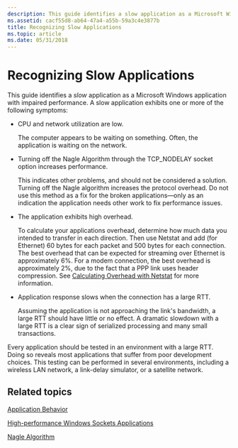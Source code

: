 ```yaml
---
description: This guide identifies a slow application as a Microsoft Windows application with impaired performance.
ms.assetid: cacf55d8-ab64-47a4-a55b-59a3c4e3877b
title: Recognizing Slow Applications
ms.topic: article
ms.date: 05/31/2018
---
```


# Recognizing Slow Applications

This guide identifies a *slow* application as a Microsoft Windows application with impaired performance. A slow application exhibits one or more of the following symptoms:

-   CPU and network utilization are low.

    The computer appears to be waiting on something. Often, the application is waiting on the network.

-   Turning off the Nagle Algorithm through the TCP\_NODELAY socket option increases performance.

    This indicates other problems, and should not be considered a solution. Turning off the Nagle algorithm increases the protocol overhead. Do not use this method as a fix for the broken applications—only as an indication the application needs other work to fix performance issues.

-   The application exhibits high overhead.

    To calculate your applications overhead, determine how much data you intended to transfer in each direction. Then use Netstat and add (for Ethernet) 60 bytes for each packet and 500 bytes for each connection. The best overhead that can be expected for streaming over Ethernet is approximately 6%. For a modem connection, the best overhead is approximately 2%, due to the fact that a PPP link uses header compression. See [Calculating Overhead with Netstat](calculating-overhead-with-netstat-2.md) for more information.

-   Application response slows when the connection has a large RTT.

    Assuming the application is not approaching the link's bandwidth, a large RTT should have little or no effect. A dramatic slowdown with a large RTT is a clear sign of serialized processing and many small transactions.

Every application should be tested in an environment with a large RTT. Doing so reveals most applications that suffer from poor development choices. This testing can be performed in several environments, including a wireless LAN network, a link-delay simulator, or a satellite network.

## Related topics

<dl> <dt>

[Application Behavior](application-behavior-2.md)
</dt> <dt>

[High-performance Windows Sockets Applications](high-performance-windows-sockets-applications-2.md)
</dt> <dt>

[Nagle Algorithm](https://msdn.microsoft.com/library/ms817942.aspx)
</dt> </dl>

 

 



